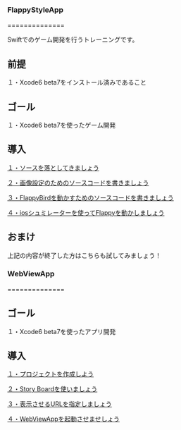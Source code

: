 ### FlappyStyleApp
==============

Swiftでのゲーム開発を行うトレーニングです。


## 前提
１・Xcode6 beta7をインストール済みであること

## ゴール
１・Xcode6 beta7を使ったゲーム開発

## 導入
[１・ソースを落としてきましょう](https://github.com/g08m11/FlappyStyleApp/wiki/%EF%BC%91%E3%83%BB%E3%82%BD%E3%83%BC%E3%82%B9%E3%82%92%E8%90%BD%E3%81%A8%E3%81%97%E3%81%A6%E3%81%8D%E3%81%BE%E3%81%97%E3%82%87%E3%81%86)

[２・画像設定のためのソースコードを書きましょう](https://github.com/g08m11/FlappyStyleApp/wiki/%EF%BC%92%E3%83%BB%E7%94%BB%E5%83%8F%E8%A8%AD%E5%AE%9A%E3%81%AE%E3%81%9F%E3%82%81%E3%81%AE%E3%82%BD%E3%83%BC%E3%82%B9%E3%82%B3%E3%83%BC%E3%83%89%E3%82%92%E6%9B%B8%E3%81%8D%E3%81%BE%E3%81%97%E3%82%87%E3%81%86)

[３・FlappyBirdを動かすためのソースコードを書きましょう](https://github.com/g08m11/FlappyStyleApp/wiki/%EF%BC%93%E3%83%BBFlappyBird%E3%82%92%E5%8B%95%E3%81%8B%E3%81%99%E3%81%9F%E3%82%81%E3%81%AE%E3%82%BD%E3%83%BC%E3%82%B9%E3%82%B3%E3%83%BC%E3%83%89%E3%82%92%E6%9B%B8%E3%81%8D%E3%81%BE%E3%81%97%E3%82%87%E3%81%86)

[４・iosシュミレーターを使ってFlappyを動かしましょう](https://github.com/g08m11/FlappyStyleApp/wiki/%EF%BC%94%E3%83%BBios%E3%82%B7%E3%83%A5%E3%83%9F%E3%83%AC%E3%83%BC%E3%82%BF%E3%83%BC%E3%82%92%E4%BD%BF%E3%81%A3%E3%81%A6Flappy%E3%82%92%E5%8B%95%E3%81%8B%E3%81%97%E3%81%BE%E3%81%97%E3%82%87%E3%81%86)


## おまけ
上記の内容が終了した方はこちらも試してみましょう！

### WebViewApp
==============

## ゴール
１・Xcode6 beta7を使ったアプリ開発

## 導入
[１・プロジェクトを作成しよう]()

[２・Story Boardを使いましょう]()

[３・表示させるURLを指定しましょう]()

[４・WebViewAppを起動させませしょう]()
